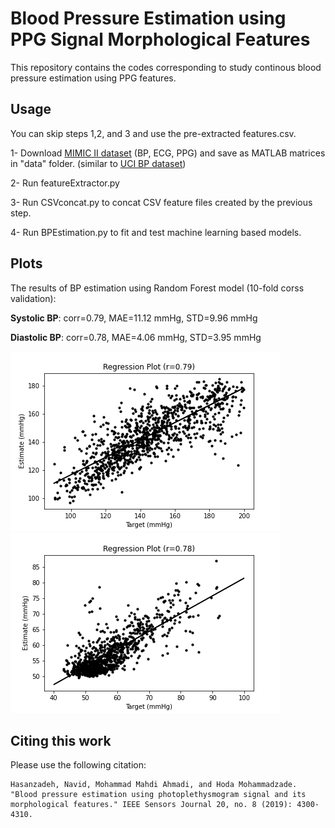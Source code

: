 # Blood Pressure Estimation using PPG Signal Morphological Features

This repository contains the codes corresponding to study continous blood pressure estimation using PPG features.


## Usage
 You can skip steps 1,2, and 3 and use the pre-extracted features.csv.
 
 1- Download [MIMIC II dataset](https://archive.physionet.org/mimic2/ ) (BP, ECG, PPG) and save as MATLAB matrices in "data" folder. (similar to [UCI BP dataset](https://archive.ics.uci.edu/ml/datasets/Cuff-Less+Blood+Pressure+Estimation))
 
 2- Run featureExtractor.py
 
 3- Run CSVconcat.py to concat CSV feature files created by the previous step.
 
 4- Run BPEstimation.py to fit and test machine learning based models.

## Plots
The results of BP estimation using Random Forest model (10-fold corss validation):

**Systolic BP**: corr=0.79, MAE=11.12 mmHg, STD=9.96 mmHg

**Diastolic BP**: corr=0.78, MAE=4.06 mmHg, STD=3.95 mmHg

![RegPlot_sys_RandomForest](plots/RegPlot_sys_RandomForest.png)
![RegPlot_dia_RandomForest](plots/RegPlot_dia_RandomForest.png)



## Citing this work
Please use the following citation:
```
Hasanzadeh, Navid, Mohammad Mahdi Ahmadi, and Hoda Mohammadzade. "Blood pressure estimation using photoplethysmogram signal and its morphological features." IEEE Sensors Journal 20, no. 8 (2019): 4300-4310.
```
